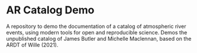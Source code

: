 # AR Catalog Demo
A repository to demo the documentation of a catalog of atmospheric river events, using modern tools for open and reproducible science. Demos the unpublished catalog of James Butler and Michelle Maclennan, based on the ARDT of Wille (2021).
